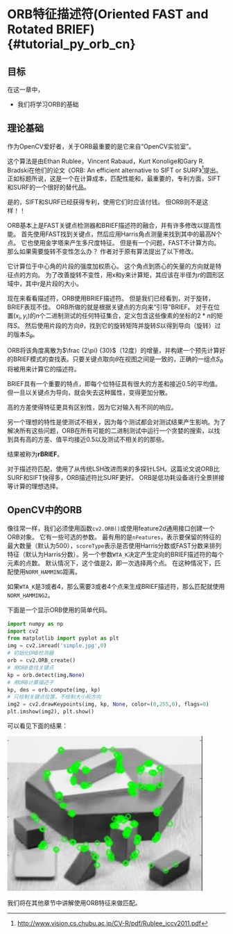 # ORB特征描述符(Oriented FAST and Rotated BRIEF) {#tutorial_py_orb_cn}

## 目标

在这一章中，

- 我们将学习ORB的基础

## 理论基础

作为OpenCV爱好者，关于ORB最重要的是它来自“OpenCV实验室”。

这个算法是由Ethan Rublee，Vincent Rabaud，Kurt Konolige和Gary R. Bradski在他们的论文《ORB: An efficient alternative to SIFT or SURF》[^1	]提出。正如标题所说，这是一个在计算成本，匹配性能和，最重要的，专利方面，SIFT和SURF的一个很好的替代品。

是的，SIFT和SURF已经获得专利，使用它们时应该付钱。 但ORB则不是这样！！

ORB基本上是FAST关键点检测器和BRIEF描述符的融合，并有许多修改以提高性能。 首先使用FAST找到关键点，然后应用Harris角点测量来找到其中的最高N个点。 它也使用金字塔来产生多尺度特征。 但是有一个问题，FAST不计算方向。 那么如果需要旋转不变性怎么办？ 作者对于原有算法提出了以下修改。

它计算位于中心角的片段的强度加权质心。 这个角点到质心的矢量的方向就是特征点的方向。 为了改善旋转不变性，用x和y来计算矩，其应该在半径为$r$的圆形区域中，其中$r$是片段的大小。

现在来看看描述符，ORB使用BRIEF描述符。 但是我们已经看到，对于旋转，BRIEF表现不佳。 ORB所做的就是根据关键点的方向来“引导”BRIEF。 对于在位置$(x_i,y_i)$的$n$个二进制测试的任何特征集合，定义包含这些像素的坐标的$2*n$的矩阵$S$。 然后使用片段的方向$\theta$，找到它的旋转矩阵并旋转$S$以得到导向（旋转）过的版本$S_\theta$。

ORB将该角度离散为$\frac {2\pi} {30}$（12度）的增量，并构建一个预先计算好的BRIEF模式的查找表。只要关键点取向$\theta$在视图之间是一致的，正确的一组点$S_\theta$将被用来计算它的描述符。

BRIEF具有一个重要的特点，即每个位特征具有很大的方差和接近0.5的平均值。但一旦以关键点为导向，就会失去这种属性，变得更加分散。

高的方差使得特征更具有区别性，因为它对输入有不同的响应。

另一个理想的特性是使测试不相关，因为每个测试都会对测试结果产生影响。为了解决所有这些问题，ORB在所有可能的二进制测试中运行一个贪婪的搜索，以找到具有高的方差、值平均接近0.5以及测试不相关的的那些。

结果被称为**rBRIEF**。

对于描述符匹配，使用了从传统LSH改进而来的多探针LSH。这篇论文说ORB比SURF和SIFT快得多，ORB描述符比SURF更好。 ORB是低功耗设备进行全景拼接等计算的理想选择。

## OpenCV中的ORB

像往常一样，我们必须使用函数`cv2.ORB()`或使用feature2d通用接口创建一个ORB对象。 它有一些可选的参数。 最有用的是`nFeatures`，表示要保留的特征的最大数量（默认为500），`scoreType`表示是否使用Harris分数或FAST分数来排列特征（默认为Harris分数）。另一个参数`WTA_K`决定产生定向的BRIEF描述符的每个元素的点数。 默认情况下，这个值是2，即一次选择两个点。 在这种情况下，匹配使用`NORM_HAMMING`距离。

如果`WTA_K`是3或者4，那么需要3或者4个点来生成BRIEF描述符，那么匹配就使用`NORM_HAMMING2`。

下面是一个显示ORB使用的简单代码。

```python
import numpy as np
import cv2
from matplotlib import pyplot as plt
img = cv2.imread('simple.jpg',0)
# 初始化ORB检测器
orb = cv2.ORB_create()
# 用ORB查找关键点
kp = orb.detect(img,None)
# 用ORB计算描述子
kp, des = orb.compute(img, kp)
# 只绘制关键点位置，不绘制大小和方向
img2 = cv2.drawKeypoints(img, kp, None, color=(0,255,0), flags=0)
plt.imshow(img2), plt.show()
```

可以看见下面的结果：

![image](images/orb_kp.jpg)

我们将在其他章节中讲解使用ORB特征来做匹配。

[^1]: http://www.vision.cs.chubu.ac.jp/CV-R/pdf/Rublee_iccv2011.pdf

